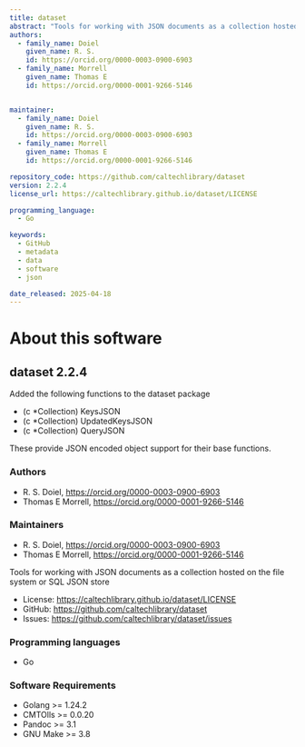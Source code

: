 ```yaml
---
title: dataset
abstract: "Tools for working with JSON documents as a collection hosted on the file system or SQL JSON store"
authors:
  - family_name: Doiel
    given_name: R. S.
    id: https://orcid.org/0000-0003-0900-6903
  - family_name: Morrell
    given_name: Thomas E
    id: https://orcid.org/0000-0001-9266-5146


maintainer:
  - family_name: Doiel
    given_name: R. S.
    id: https://orcid.org/0000-0003-0900-6903
  - family_name: Morrell
    given_name: Thomas E
    id: https://orcid.org/0000-0001-9266-5146

repository_code: https://github.com/caltechlibrary/dataset
version: 2.2.4
license_url: https://caltechlibrary.github.io/dataset/LICENSE

programming_language:
  - Go

keywords:
  - GitHub
  - metadata
  - data
  - software
  - json

date_released: 2025-04-18
---
```


About this software
===================

## dataset 2.2.4

Added the following functions to the dataset package

- (c *Collection) KeysJSON
- (c *Collection) UpdatedKeysJSON
- (c *Collection) QueryJSON

These provide JSON encoded object support for their base functions.

### Authors

- R. S. Doiel, <https://orcid.org/0000-0003-0900-6903>
- Thomas E Morrell, <https://orcid.org/0000-0001-9266-5146>




### Maintainers

- R. S. Doiel, <https://orcid.org/0000-0003-0900-6903>
- Thomas E Morrell, <https://orcid.org/0000-0001-9266-5146>


Tools for working with JSON documents as a collection hosted on the file system or SQL JSON store

- License: <https://caltechlibrary.github.io/dataset/LICENSE>
- GitHub: <https://github.com/caltechlibrary/dataset>
- Issues: <https://github.com/caltechlibrary/dataset/issues>

### Programming languages

- Go




### Software Requirements

- Golang &gt;&#x3D; 1.24.2
- CMTOlls &gt;&#x3D; 0.0.20
- Pandoc &gt;&#x3D; 3.1
- GNU Make &gt;&#x3D; 3.8

